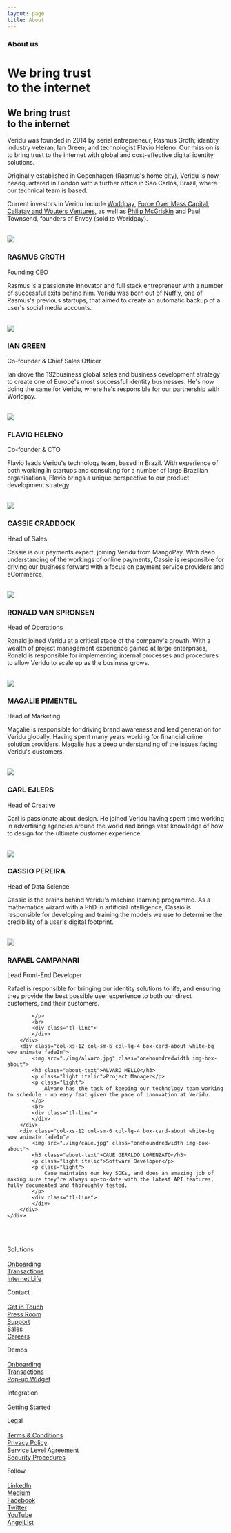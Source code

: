 ```yaml
---
layout: page
title: About
---
```

<div class="container-fluid">
    <div class="row">
        <div class="col-xs-12 col-sm-12 col-lg-12 box darkblue-bg wow animate fadeIn">
            <div class="row article-header-content">    
                <div class="col-xs-12 col-sm-12 col-lg-12">
                    <div class="divider-4"></div>
                    <h3 class="visible-xs visible-sm visible-md visible-lg white">
                        About us</h3>
                    <h1 class="hidden-xs visible-sm visible-md visible-lg thin white">
                        We bring trust<br> 
                        to the internet
                    </h1>
                    <h2 class="hidden-sm hidden-md hidden-lg thin white">
                        We bring trust<br> 
                        to the internet
                    </h2>
                </div>
            </div>
        </div>
    </div>
</div>

<div class="container-fluid">
    <div class="row">
        <div class="col-xs-12 col-sm-12 col-lg-12 box box-text-about white-bg wow animate fadeIn">
            <div class="tl-line">
            </div>
            <div class="row">
                <div class="col-xs-12 col-sm-12 col-lg-12">
                    <div class="row">
                        <div class="col-xs-12 col-sm-4 col-lg-4">
                            <p class="light">
                                Veridu was founded in 2014 by serial entrepreneur, Rasmus Groth; identity industry veteran, Ian Green; and technologist Flavio Heleno. Our mission is to bring trust to the internet with global and cost-effective digital identity solutions.
                            </p>
                        </div>
                        <div class="col-xs-12 col-sm-4 col-lg-4">
                            <p class="light">
                                Originally established in Copenhagen (Rasmus's home city), Veridu is now headquartered in London with a further office in Sao Carlos, Brazil, where our technical team is based.
                            </p>
                        </div>
                        <div class="col-xs-12 col-sm-4 col-lg-4">
                            <p class="light">
                                Current investors in Veridu include <a target="_blank"  href="http://www.worldpay.com">Worldpay</a>, <a target="_blank"  href="http://www.fomcap.com">Force Over Mass Capital</a>, <a target="_blank"  href="http://www.finextra.com/resources/fullsolns.aspx?companyid=3166"> Callatay and Wouters Ventures</a>, as well as <a target="_blank"  href="https://www.youtube.com/watch?v=yBWM_tEhttw">Philip McGriskin</a> and Paul Townsend, founders of Envoy (sold to Worldpay).
                            </p>
                            <br>
                        </div>
                    </div>
                </div>
            </div>
        </div>
    </div>
</div>

<div class="container-fluid divider">
    <div class="row">
        <div class="col-xs-12 col-sm-6 col-lg-4 box-card-about white-bg wow animate fadeIn">
            <img src="./img/rasmus.jpg" class="onehoundredwidth img-box-about">
            <h3 class="about-text">RASMUS GROTH</h3>
            <p class="light italic">Founding CEO</p>
            <p class="light">
                Rasmus is a passionate innovator and full stack entrepreneur with a number of successful exits behind him. Veridu was born out of Nuffly, one of Rasmus's previous startups, that aimed to create an automatic backup of a user's social media accounts.
            </p>
            <br>
            <div class="tl-line">
            </div>
        </div>
        <div class="col-xs-12 col-sm-6 col-lg-4 box-card-about white-bg wow animate fadeIn">
            <img src="./img/ian.jpg" class="onehoundredwidth img-box-about">
            <h3 class="about-text">IAN GREEN</h3>
            <p class="light italic">Co-founder & Chief Sales Officer</p>
            <p class="light">
                Ian drove the 192business global sales and business development strategy to create one of Europe's most successful identity businesses. He's now doing the same for Veridu, where he's responsible for our partnership with Worldpay.
            </p>
            <br>
            <div class="tl-line">
            </div>
        </div>
        <div class="col-xs-12 col-sm-6 col-lg-4 box-card-about white-bg wow animate fadeIn">
            <img src="./img/flavio.jpg" class="onehoundredwidth img-box-about">
            <h3 class="about-text">FLAVIO HELENO</h3>
            <p class="light italic">Co-founder & CTO</p>
            <p class="light">
                Flavio leads Veridu's technology team, based in Brazil. With experience of both working in startups and consulting for a number of large Brazilian organisations, Flavio brings a unique perspective to our product development strategy.
            </p>
            <br>
            <div class="tl-line">
            </div>
        </div>
        <div class="col-xs-12 col-sm-6 col-lg-4 box-card-about white-bg wow animate fadeIn">
            <img src="./img/cassie.jpg" class="onehoundredwidth img-box-about">
            <h3 class="about-text">CASSIE CRADDOCK</h3>
            <p class="light italic">Head of Sales</p>
            <p class="light">
                Cassie is our payments expert, joining Veridu from MangoPay. With deep understanding of the workings of online payments, Cassie is responsible for driving our business forward with a focus on payment service providers and eCommerce.
            </p>
            <br>
            <div class="tl-line">
            </div>
        </div>
        <div class="col-xs-12 col-sm-6 col-lg-4 box-card-about white-bg wow animate fadeIn">
            <img src="./img/ronald.jpg" class="onehoundredwidth img-box-about">
            <h3 class="about-text">RONALD VAN SPRONSEN</h3>
            <p class="light italic">Head of Operations</p>
            <p class="light">
                Ronald joined Veridu at a critical stage of the company's growth. With a wealth of project management experience gained at large enterprises, Ronald is responsible for implementing internal processes and procedures to allow Veridu to scale up as the business grows.
            </p>
            <br>
            <div class="tl-line">
            </div>
        </div>
        <div class="col-xs-12 col-sm-6 col-lg-4 box-card-about white-bg wow animate fadeIn">
            <img src="./img/magalie.jpg" class="onehoundredwidth img-box-about">
            <h3 class="about-text">MAGALIE PIMENTEL</h3>
            <p class="light italic">Head of Marketing</p>
            <p class="light">
                Magalie is responsible for driving brand awareness and lead generation for Veridu globally. Having spent many years working for financial crime solution providers, Magalie has a deep understanding of the issues facing Veridu's customers.
            </p>
            <br>
            <div class="tl-line">
            </div>
        </div>
        <div class="col-xs-12 col-sm-6 col-lg-4 box-card-about white-bg wow animate fadeIn">
            <img src="./img/carl.jpg" class="onehoundredwidth img-box-about">
            <h3 class="about-text">CARL EJLERS</h3>
            <p class="light italic">Head of Creative</p>
            <p class="light">
                Carl is passionate about design. He joined Veridu having spent time working in advertising agencies around the world and brings vast knowledge of how to design for the ultimate customer experience.
            </p>
            <br>
            <div class="tl-line">
            </div>
        </div>
        <div class="col-xs-12 col-sm-6 col-lg-4 box-card-about white-bg wow animate fadeIn">
            <img src="./img/cassio.jpg" class="onehoundredwidth img-box-about">
            <h3 class="about-text">CASSIO PEREIRA</h3>
            <p class="light italic">Head of Data Science</p>
            <p class="light">
                Cassio is the brains behind Veridu's machine learning programme. As a mathematics wizard with a PhD in artificial intelligence, Cassio is responsible for developing and training the models we use to determine the credibility of a user's digital footprint.
            </p>
            <br>
            <div class="tl-line">
            </div>
        </div>
        <div class="col-xs-12 col-sm-6 col-lg-4 box-card-about white-bg wow animate fadeIn">
            <img src="./img/rafael.jpg" class="onehoundredwidth img-box-about">
            <h3 class="about-text">RAFAEL CAMPANARI</h3>
            <p class="light italic">Lead Front-End Developer</p>
            <p class="light">
                Rafael is responsible for bringing our identity solutions to life, and ensuring they provide the best possible user experience to both our direct customers, and their customers.

            </p>
            <br>
            <div class="tl-line">
            </div>
        </div>
        <div class="col-xs-12 col-sm-6 col-lg-4 box-card-about white-bg wow animate fadeIn">
            <img src="./img/alvaro.jpg" class="onehoundredwidth img-box-about">
            <h3 class="about-text">ALVARO MELLO</h3>
            <p class="light italic">Project Manager</p>
            <p class="light">
                Alvaro has the task of keeping our technology team working to schedule - no easy feat given the pace of innovation at Veridu.
            </p>
            <br>
            <div class="tl-line">
            </div>
        </div>
        <div class="col-xs-12 col-sm-6 col-lg-4 box-card-about white-bg wow animate fadeIn">
            <img src="./img/caue.jpg" class="onehoundredwidth img-box-about">
            <h3 class="about-text">CAUE GERALDO LORENZATO</h3>
            <p class="light italic">Software Developer</p>
            <p class="light">
                Caue maintains our key SDKs, and does an amazing job of making sure they're always up-to-date with the latest API features, fully documented and thoroughly tested. 
            </p>
            <div class="tl-line">
            </div>
        </div>
    </div>
</div>

<div class="container wow animate fadeIn">
    <div class="row"><br><br>
        <div class="col-xs-6 col-sm-4 col-md-2 footer">
            <p class="footer">
                Solutions<br><br>
                <a class="footer" href="./onboarding.html">Onboarding</a><br>
                <a class="footer" href="./transactions.html">Transactions</a><br>
                <a class="footer" href="./activity.html">Internet Life</a><br>
            </p>
        </div>
        <div class="col-xs-6 col-sm-4 col-md-2 footer">
            <p class="footer">
                Contact<br><br>
                <a class="footer" href="http://veridu.com/contact.html">Get in Touch</a><br>
                <a class="footer" target="_blank" href="http://www.mynewsdesk.com/uk/veridu-com">Press Room</a><br>
                <a class="footer" href="mailto:support@veridu.com" target="_top" target="_top">Support</a><br>
                <a class="footer" href="mailto:sales@veridu.com" target="_top" target="_top">Sales</a><br>
                <a class="footer" href="mailto:jobs@veridu.com" target="_top" target="_top">Careers</a><br>
            </p>
        </div>
        <div class="col-xs-6 col-sm-4 col-md-2 footer">
            <p class="footer">
                Demos<br><br>
                <a class="footer" target="_blank" href="http://demo.veridu.com/onboarding/">Onboarding</a><br>
                <a class="footer" target="_blank" href="http://demo.veridu.com/payments/">Transactions</a><br>
                <a class="footer" target="_blank" href="http://demo.veridu.com/popup-widget/">Pop-up Widget</a><br>
            </p>
        </div>
        <div class="col-xs-6 col-sm-4 col-md-2 footer">
            <p class="footer">
                Integration<br><br>
                <a class="footer" target="_blank" href="https://veridu.com/wiki/Widget_Library">Getting Started</a><br>
                <!--<a class="footer" href="https://veridu.com/wiki/Widget_Library">Widgets</a><br>
                <a class="footer" href="https://veridu.com/wiki/Category:SDK">SDKs</a><br>
                <a class="footer" href="https://veridu.com/wiki/Category:Endpoint">APIs</a><br>
                <a class="footer" href="https://veridu.com/wiki/Veridu_ID_Gateway">Gateways</a><br>-->
            </p>
        </div>
        <div class="col-xs-6 col-sm-4 col-md-2 footer">
            <p class="footer">
                Legal<br><br>
                <a class="footer" target="_blank" href="https://veridu.com/wiki/Terms_%26_Conditions">Terms & Conditions</a><br>
                <a class="footer" target="_blank" href="https://veridu.com/wiki/Veridu:Privacy_policy">Privacy Policy</a><br>
                <a class="footer" target="_blank" href="https://veridu.com/wiki/Service_Level_Agreement">Service Level Agreement</a><br>
                <a class="footer" target="_blank" href="https://veridu.com/wiki/Security_Procedures">Security Procedures</a><br>
            </p>
        </div>
        <div class="col-xs-6 col-sm-4 col-md-2 footer">
            <p class="footer"> 
                Follow<br><br>
                <a class="footer" target="_blank" href="https://www.linkedin.com/company/2719895?trk=vsrp_companies_cluster_name&trkInfo=VSRPsearchId%3A264505601473850220715%2CVSRPtargetId%3A2719895%2CVSRPcmpt%3Acompanies_cluster">
                    LinkedIn
                </a><br>
                <a class="footer" target="_blank" href="https://medium.com/@VeriduHQ">
                    Medium
                </a><br>
                <a class="footer" target="_blank" href="https://www.facebook.com/VeriduHQ/?fref=ts">
                    Facebook
                </a><br>
                <a class="footer" target="_blank" href="https://twitter.com/VeriduHQ">
                    Twitter
                </a><br>
                <a class="footer" target="_blank" href="https://www.youtube.com/channel/UC71f4rr0XBjx6df2eIooM2w">
                    YouTube
                </a><br>
                <a class="footer" target="_blank" href=" https://angel.co/veridu">
                    AngelList
                </a><br>
            </p>
        </div>
    </div>
</div>
